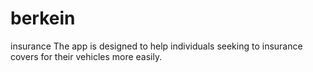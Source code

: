 # berkein
insurance
The app is designed to help individuals seeking to insurance covers 
for their vehicles more easily.

